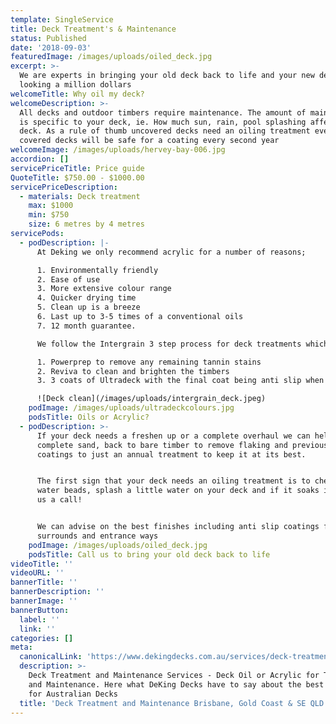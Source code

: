 ```yaml
---
template: SingleService
title: Deck Treatment's & Maintenance
status: Published
date: '2018-09-03'
featuredImage: /images/uploads/oiled_deck.jpg
excerpt: >-
  We are experts in bringing your old deck back to life and your new deck
  looking a million dollars
welcomeTitle: Why oil my deck?
welcomeDescription: >-
  All decks and outdoor timbers require maintenance. The amount of maintenance
  is specific to your deck, ie. How much sun, rain, pool splashing affects your
  deck. As a rule of thumb uncovered decks need an oiling treatment every year,
  covered decks will be safe for a coating every second year
welcomeImage: /images/uploads/hervey-bay-006.jpg
accordion: []
servicePriceTitle: Price guide
QuoteTitle: $750.00 - $1000.00
servicePriceDescription:
  - materials: Deck treatment
    max: $1000
    min: $750
    size: 6 metres by 4 metres
servicePods:
  - podDescription: |-
      At Deking we only recommend acrylic for a number of reasons; 

      1. Environmentally friendly 
      2. Ease of use 
      3. More extensive colour range 
      4. Quicker drying time 
      5. Clean up is a breeze 
      6. Last up to 3-5 times of a conventional oils 
      7. 12 month guarantee. 

      We follow the Intergrain 3 step process for deck treatments which includes

      1. Powerprep to remove any remaining tannin stains
      2. Reviva to clean and brighten the timbers
      3. 3 coats of Ultradeck with the final coat being anti slip when requested

      ![Deck clean](/images/uploads/intergrain_deck.jpeg)
    podImage: /images/uploads/ultradeckcolours.jpg
    podsTitle: Oils or Acrylic?
  - podDescription: >-
      If your deck needs a freshen up or a complete overhaul we can help. From a
      complete sand, back to bare timber to remove flaking and previous failed
      coatings to just an annual treatment to keep it at its best.


      The first sign that your deck needs an oiling treatment is to check if
      water beads, splash a little water on your deck and if it soaks in, give
      us a call!


      We can advise on the best finishes including anti slip coatings for pool
      surrounds and entrance ways
    podImage: /images/uploads/oiled_deck.jpg
    podsTitle: Call us to bring your old deck back to life
videoTitle: ''
videoURL: ''
bannerTitle: ''
bannerDescription: ''
bannerImage: ''
bannerButton:
  label: ''
  link: ''
categories: []
meta:
  canonicalLink: 'https://www.dekingdecks.com.au/services/deck-treatments-maintenance/'
  description: >-
    Deck Treatment and Maintenance Services - Deck Oil or Acrylic for Treatment
    and Maintenance. Here what DeKing Decks have to say about the best options
    for Australian Decks
  title: 'Deck Treatment and Maintenance Brisbane, Gold Coast & SE QLD'
---
```



